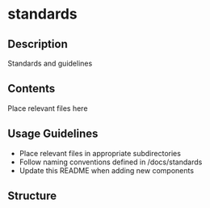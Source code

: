 # standards

## Description
Standards and guidelines

## Contents
Place relevant files here

## Usage Guidelines
- Place relevant files in appropriate subdirectories
- Follow naming conventions defined in /docs/standards
- Update this README when adding new components

## Structure
